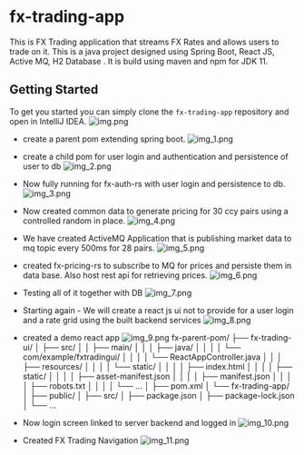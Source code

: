 # fx-trading-app
This is FX Trading application that streams FX Rates and allows users to trade on it. 
This is a java project designed using Spring Boot, React JS, Active MQ, H2 Database . It is build using maven and npm for JDK 11. 


## Getting Started
To get you started you can simply clone the `fx-trading-app` repository and open in IntelliJ IDEA.
![img.png](img.png)

- create a parent pom extending spring  boot. 
![img_1.png](img_1.png)
- create a child pom for user login and authentication and persistence of user to db 
![img_2.png](img_2.png)
- Now fully running for fx-auth-rs with user login and persistence to db.
![img_3.png](img_3.png)
- Now created common data to generate pricing for 30 ccy pairs using a controlled random in place. 
![img_4.png](img_4.png)
- We have created ActiveMQ Application that is publishing market data to mq topic every 500ms for 28 pairs.
![img_5.png](img_5.png)
- created fx-pricing-rs to subscribe to MQ for prices and persiste them in data base. 
Also host rest api for retrieving prices.
![img_6.png](img_6.png)
- Testing all of it together with DB 
![img_7.png](img_7.png)
- Starting again - We will create a react js ui not to provide for a user login and a rate grid using the built backend services
![img_8.png](img_8.png)
- created a demo react app 
![img_9.png](img_9.png)
fx-parent-pom/
├── fx-trading-ui/
│   ├── src/
│   │   ├── main/
│   │   │   ├── java/
│   │   │   │   └── com/example/fxtradingui/
│   │   │   │       └── ReactAppController.java
│   │   │   ├── resources/
│   │   │   │   └── static/
│   │   │   │       ├── index.html
│   │   │   │       ├── static/
│   │   │   │       ├── asset-manifest.json
│   │   │   │       ├── manifest.json
│   │   │   │       ├── robots.txt
│   │   │   │       └── ...
│   ├── pom.xml
│   └── fx-trading-app/
│       ├── public/
│       ├── src/
│       ├── package.json
│       ├── package-lock.json
│       └── ...

- Now login screen linked to server backend and logged in 
![img_10.png](img_10.png)
- Created FX Trading Navigation 
![img_11.png](img_11.png)